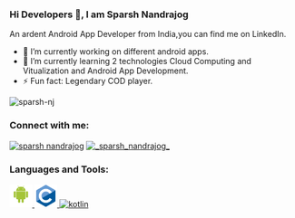 ### Hi Developers 👋, I am Sparsh Nandrajog

An ardent Android App Developer from India,you can find me on LinkedIn.

- 🔭 I’m currently working on different android apps.
- 🌱 I’m currently learning 2 technologies  Cloud Computing and Vitualization and Android App Development.
- ⚡ Fun fact: Legendary COD player.

<p align="left"> <img src="https://komarev.com/ghpvc/?username=sparsh-nj&label=Profile%20views&color=0e75b6&style=flat" alt="sparsh-nj" /> </p>

<h3 align="left">Connect with me:</h3>

<p align="left">
<a href="https://linkedin.com/in/sparsh nandrajog" target="blank"><img align="center" src="https://raw.githubusercontent.com/rahuldkjain/github-profile-readme-generator/master/src/images/icons/Social/linked-in-alt.svg" alt="sparsh nandrajog" height="30" width="40" /></a>
<a href="https://instagram.com/_sparsh_nandrajog_" target="blank"><img align="center" src="https://raw.githubusercontent.com/rahuldkjain/github-profile-readme-generator/master/src/images/icons/Social/instagram.svg" alt="_sparsh_nandrajog_" height="30" width="40" /></a>
</p>

<h3 align="left">Languages and Tools:</h3>

<p align="left"> <a href="https://developer.android.com" target="_blank"> <img src="https://raw.githubusercontent.com/devicons/devicon/master/icons/android/android-original-wordmark.svg" alt="android" width="40" height="40"/> </a> <a href="https://www.cprogramming.com/" target="_blank"> <img src="https://raw.githubusercontent.com/devicons/devicon/master/icons/c/c-original.svg" alt="c" width="40" height="40"/> </a> <a href="https://kotlinlang.org" target="_blank"> <img src="https://www.vectorlogo.zone/logos/kotlinlang/kotlinlang-icon.svg" alt="kotlin" width="30" height="40"/> </a> </p>
